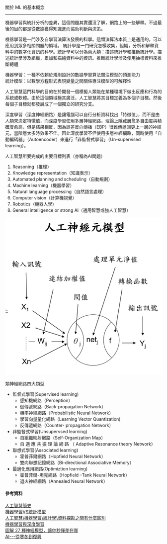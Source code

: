 關於 ML 的基本概念

***

機器學習與統計分析的差異，這個問題其實還沒了解，網路上的一些解釋。不過最後的目的都是從數據獲得知識進而協助判斷與決策。

機器學習是一門涉及自學習演算法發展的科學。這類演算法本質上是通用的，可以應用到眾多相關問題的領域。 統計學是一門研究怎樣收集，組織，分析和解釋資料中的數字化資訊的科學。統計學可以分為兩大類：描述統計學和推斷統計學。描述統計學涉及組織，累加和描繪資料中的資訊。推斷統計學涉及使用抽樣資料來推斷總體

機器學習：一種不依賴於規則設計的數據學習算法關注模型的預測能力 <br>統計模型：以數學方程形式表現變量之間關係專注模型的可解釋性<br>

人工智慧這門科學的目的在於開發一個模擬人類能在某種環境下做出反應和行為的系統或軟體。由於這個領域極其廣泛，人工智慧將其目標定義為多個子目標。然後每個子目標就都發展成了一個獨立的研究分支。

深度學習（深度神經網路）是讓電腦可以自行分析資料找出「特徵值」，而不是由人類來決定特徵值，而深度學習使用多層神經網路，理論上隱藏層愈多自由度與精確度愈高，但是結果相反，因為誤差反向傳播（EBP）很難傳遞回更上一層的神經元，當階層太多時效果不佳。因此深度學習不但使用多層神經網路，同時使用「自動編碼器」（Autoencoder）來進行「非監督式學習」（Un-supervised learning）。

人工智慧所要完成的主要目標列表（亦稱為AI問題）

1. Reasoning（推理） 
2. Knowledge representation（知識表示） 
3. Automated planning and scheduling（自動規劃）
4. Machine learning（機器學習） 
5. Natural language processing（自然語言處理） 
6. Computer vision（計算機視覺）
7. Robotics（機器人學） 
8. General intelligence or strong AI（通用智慧或強人工智慧）

![人工神經元模型](img/neurons.png)

類神經網路四大類型

+ 監督式學習(Supervised learning)
  + 感知機網路（Perception）
  + 倒傳遞網路（Back-propagation Network）
  + 機率神經網路（Probabilistic Neural Network）
  + 學習向量量化網路（Learning Vector Quantization)
  + 反傳遞網路（Counter- propagation Network）
+ 非監督式學習(Unsupervsed learning)
  + 自組織映射網路（Self-Organization Map）
  + 自 適 應 共 振 理 論 網 路 （ Adaptive Resonance
    theory Network）
+ 聯想式學習(Associated learning)
  + 霍普菲爾網路（Hopfield Neural Network）
  + 雙向聯想記憶網路（Bi-directional Associative
    Memory）
+ 最適化應用網路(Optimiztion learning)
  + 霍普菲爾-坦克網路（Hopfield –Tank Neural
    Network）
  + 退火神經網路（Annealed Neural Network）

#### 參考資料

[人工智慧簡史](https://www.inside.com.tw/2017/07/10/ai-history)<br>[機器學習VS統計模型 ](https://kknews.cc/zh-tw/tech/gz22r3y.html)<br>[人工智慧\機器學習\統計學\資料探勘之間有什麼區別](https://itw01.com/A48ESDF.html)<br>[機器學習與深度學習](https://technews.tw/2017/10/05/ai-machine-learning-and-deep-learning/)<br>[圖解 27 種神經模型，讓你秒懂差在哪](https://buzzorange.com/techorange/2018/01/24/neural-networks-compare/)<br>[AI---從寒冬到復興](https://www.bnext.com.tw/article/47478/ai-history--rise-and-fall)<br>